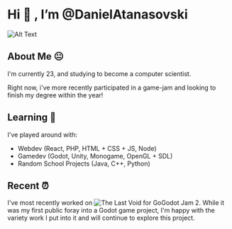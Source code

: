 # Hi 👋 , I’m @DanielAtanasovski

![Alt Text](https://media.giphy.com/media/w7mLEAMcpjrpe/giphy.gif)

## About Me 😐

I'm currently 23, and studying to become a computer scientist. 

Right now, i've more recently participated in a game-jam and looking to finish my degree within the year!

## Learning 📖

I've played around with:
- Webdev (React, PHP, HTML + CSS + JS, Node)
- Gamedev (Godot, Unity, Monogame, OpenGL + SDL)
- Random School Projects (Java, C++, Python)

## Recent ⏰

I've most recently worked on ![The Last Void](https://justdevdan.itch.io/the-last-void) for GoGodot Jam 2. While it was my first public foray into a Godot game project,
I'm happy with the variety work I put into it and will continue to explore this project.
